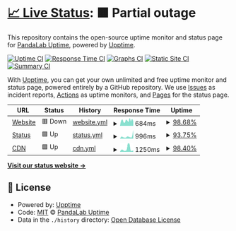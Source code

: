 # [📈 Live Status](https://pandalabuptime.github.io/uptime): <!--live status--> **🟧 Partial outage**

This repository contains the open-source uptime monitor and status page for [PandaLab Uptime](https://pandalabuptime.github.io/uptime), powered by [Upptime](https://github.com/upptime/upptime).

[![Uptime CI](https://github.com/pandalabuptime/uptime/workflows/Uptime%20CI/badge.svg)](https://github.com/pandalabuptime/uptime/actions?query=workflow%3A%22Uptime+CI%22)
[![Response Time CI](https://github.com/pandalabuptime/uptime/workflows/Response%20Time%20CI/badge.svg)](https://github.com/pandalabuptime/uptime/actions?query=workflow%3A%22Response+Time+CI%22)
[![Graphs CI](https://github.com/pandalabuptime/uptime/workflows/Graphs%20CI/badge.svg)](https://github.com/pandalabuptime/uptime/actions?query=workflow%3A%22Graphs+CI%22)
[![Static Site CI](https://github.com/pandalabuptime/uptime/workflows/Static%20Site%20CI/badge.svg)](https://github.com/pandalabuptime/uptime/actions?query=workflow%3A%22Static+Site+CI%22)
[![Summary CI](https://github.com/pandalabuptime/uptime/workflows/Summary%20CI/badge.svg)](https://github.com/pandalabuptime/uptime/actions?query=workflow%3A%22Summary+CI%22)

With [Upptime](https://upptime.js.org), you can get your own unlimited and free uptime monitor and status page, powered entirely by a GitHub repository. We use [Issues](https://github.com/pandalabuptime/uptime/issues) as incident reports, [Actions](https://github.com/pandalabuptime/uptime/actions) as uptime monitors, and [Pages](https://pandalabuptime.github.io/uptime) for the status page.

<!--start: status pages-->
<!-- This summary is generated by Upptime (https://github.com/upptime/upptime) -->
<!-- Do not edit this manually, your changes will be overwritten -->
<!-- prettier-ignore -->
| URL | Status | History | Response Time | Uptime |
| --- | ------ | ------- | ------------- | ------ |
| <img alt="" src="https://icons.duckduckgo.com/ip3/www.pandalab.fr.ico" height="13"> [Website](https://www.pandalab.fr) | 🟥 Down | [website.yml](https://github.com/pandalabuptime/uptime/commits/HEAD/history/website.yml) | <details><summary><img alt="Response time graph" src="./graphs/website/response-time-week.png" height="20"> 684ms</summary><br><a href="https://pandalabuptime.github.io/uptime/history/website"><img alt="Response time 582" src="https://img.shields.io/endpoint?url=https%3A%2F%2Fraw.githubusercontent.com%2Fpandalabuptime%2Fuptime%2FHEAD%2Fapi%2Fwebsite%2Fresponse-time.json"></a><br><a href="https://pandalabuptime.github.io/uptime/history/website"><img alt="24-hour response time 597" src="https://img.shields.io/endpoint?url=https%3A%2F%2Fraw.githubusercontent.com%2Fpandalabuptime%2Fuptime%2FHEAD%2Fapi%2Fwebsite%2Fresponse-time-day.json"></a><br><a href="https://pandalabuptime.github.io/uptime/history/website"><img alt="7-day response time 684" src="https://img.shields.io/endpoint?url=https%3A%2F%2Fraw.githubusercontent.com%2Fpandalabuptime%2Fuptime%2FHEAD%2Fapi%2Fwebsite%2Fresponse-time-week.json"></a><br><a href="https://pandalabuptime.github.io/uptime/history/website"><img alt="30-day response time 604" src="https://img.shields.io/endpoint?url=https%3A%2F%2Fraw.githubusercontent.com%2Fpandalabuptime%2Fuptime%2FHEAD%2Fapi%2Fwebsite%2Fresponse-time-month.json"></a><br><a href="https://pandalabuptime.github.io/uptime/history/website"><img alt="1-year response time 584" src="https://img.shields.io/endpoint?url=https%3A%2F%2Fraw.githubusercontent.com%2Fpandalabuptime%2Fuptime%2FHEAD%2Fapi%2Fwebsite%2Fresponse-time-year.json"></a></details> | <details><summary><a href="https://pandalabuptime.github.io/uptime/history/website">98.68%</a></summary><a href="https://pandalabuptime.github.io/uptime/history/website"><img alt="All-time uptime 99.96%" src="https://img.shields.io/endpoint?url=https%3A%2F%2Fraw.githubusercontent.com%2Fpandalabuptime%2Fuptime%2FHEAD%2Fapi%2Fwebsite%2Fuptime.json"></a><br><a href="https://pandalabuptime.github.io/uptime/history/website"><img alt="24-hour uptime 99.97%" src="https://img.shields.io/endpoint?url=https%3A%2F%2Fraw.githubusercontent.com%2Fpandalabuptime%2Fuptime%2FHEAD%2Fapi%2Fwebsite%2Fuptime-day.json"></a><br><a href="https://pandalabuptime.github.io/uptime/history/website"><img alt="7-day uptime 98.68%" src="https://img.shields.io/endpoint?url=https%3A%2F%2Fraw.githubusercontent.com%2Fpandalabuptime%2Fuptime%2FHEAD%2Fapi%2Fwebsite%2Fuptime-week.json"></a><br><a href="https://pandalabuptime.github.io/uptime/history/website"><img alt="30-day uptime 99.70%" src="https://img.shields.io/endpoint?url=https%3A%2F%2Fraw.githubusercontent.com%2Fpandalabuptime%2Fuptime%2FHEAD%2Fapi%2Fwebsite%2Fuptime-month.json"></a><br><a href="https://pandalabuptime.github.io/uptime/history/website"><img alt="1-year uptime 99.96%" src="https://img.shields.io/endpoint?url=https%3A%2F%2Fraw.githubusercontent.com%2Fpandalabuptime%2Fuptime%2FHEAD%2Fapi%2Fwebsite%2Fuptime-year.json"></a></details>
| <img alt="" src="https://icons.duckduckgo.com/ip3/status.pandalab.fr.ico" height="13"> [Status](https://status.pandalab.fr) | 🟩 Up | [status.yml](https://github.com/pandalabuptime/uptime/commits/HEAD/history/status.yml) | <details><summary><img alt="Response time graph" src="./graphs/status/response-time-week.png" height="20"> 996ms</summary><br><a href="https://pandalabuptime.github.io/uptime/history/status"><img alt="Response time 622" src="https://img.shields.io/endpoint?url=https%3A%2F%2Fraw.githubusercontent.com%2Fpandalabuptime%2Fuptime%2FHEAD%2Fapi%2Fstatus%2Fresponse-time.json"></a><br><a href="https://pandalabuptime.github.io/uptime/history/status"><img alt="24-hour response time 3729" src="https://img.shields.io/endpoint?url=https%3A%2F%2Fraw.githubusercontent.com%2Fpandalabuptime%2Fuptime%2FHEAD%2Fapi%2Fstatus%2Fresponse-time-day.json"></a><br><a href="https://pandalabuptime.github.io/uptime/history/status"><img alt="7-day response time 996" src="https://img.shields.io/endpoint?url=https%3A%2F%2Fraw.githubusercontent.com%2Fpandalabuptime%2Fuptime%2FHEAD%2Fapi%2Fstatus%2Fresponse-time-week.json"></a><br><a href="https://pandalabuptime.github.io/uptime/history/status"><img alt="30-day response time 751" src="https://img.shields.io/endpoint?url=https%3A%2F%2Fraw.githubusercontent.com%2Fpandalabuptime%2Fuptime%2FHEAD%2Fapi%2Fstatus%2Fresponse-time-month.json"></a><br><a href="https://pandalabuptime.github.io/uptime/history/status"><img alt="1-year response time 625" src="https://img.shields.io/endpoint?url=https%3A%2F%2Fraw.githubusercontent.com%2Fpandalabuptime%2Fuptime%2FHEAD%2Fapi%2Fstatus%2Fresponse-time-year.json"></a></details> | <details><summary><a href="https://pandalabuptime.github.io/uptime/history/status">93.75%</a></summary><a href="https://pandalabuptime.github.io/uptime/history/status"><img alt="All-time uptime 99.76%" src="https://img.shields.io/endpoint?url=https%3A%2F%2Fraw.githubusercontent.com%2Fpandalabuptime%2Fuptime%2FHEAD%2Fapi%2Fstatus%2Fuptime.json"></a><br><a href="https://pandalabuptime.github.io/uptime/history/status"><img alt="24-hour uptime 99.96%" src="https://img.shields.io/endpoint?url=https%3A%2F%2Fraw.githubusercontent.com%2Fpandalabuptime%2Fuptime%2FHEAD%2Fapi%2Fstatus%2Fuptime-day.json"></a><br><a href="https://pandalabuptime.github.io/uptime/history/status"><img alt="7-day uptime 93.75%" src="https://img.shields.io/endpoint?url=https%3A%2F%2Fraw.githubusercontent.com%2Fpandalabuptime%2Fuptime%2FHEAD%2Fapi%2Fstatus%2Fuptime-week.json"></a><br><a href="https://pandalabuptime.github.io/uptime/history/status"><img alt="30-day uptime 98.56%" src="https://img.shields.io/endpoint?url=https%3A%2F%2Fraw.githubusercontent.com%2Fpandalabuptime%2Fuptime%2FHEAD%2Fapi%2Fstatus%2Fuptime-month.json"></a><br><a href="https://pandalabuptime.github.io/uptime/history/status"><img alt="1-year uptime 99.85%" src="https://img.shields.io/endpoint?url=https%3A%2F%2Fraw.githubusercontent.com%2Fpandalabuptime%2Fuptime%2FHEAD%2Fapi%2Fstatus%2Fuptime-year.json"></a></details>
| <img alt="" src="https://icons.duckduckgo.com/ip3/cdn.pandalab.fr.ico" height="13"> [CDN](https://cdn.pandalab.fr) | 🟩 Up | [cdn.yml](https://github.com/pandalabuptime/uptime/commits/HEAD/history/cdn.yml) | <details><summary><img alt="Response time graph" src="./graphs/cdn/response-time-week.png" height="20"> 1250ms</summary><br><a href="https://pandalabuptime.github.io/uptime/history/cdn"><img alt="Response time 573" src="https://img.shields.io/endpoint?url=https%3A%2F%2Fraw.githubusercontent.com%2Fpandalabuptime%2Fuptime%2FHEAD%2Fapi%2Fcdn%2Fresponse-time.json"></a><br><a href="https://pandalabuptime.github.io/uptime/history/cdn"><img alt="24-hour response time 596" src="https://img.shields.io/endpoint?url=https%3A%2F%2Fraw.githubusercontent.com%2Fpandalabuptime%2Fuptime%2FHEAD%2Fapi%2Fcdn%2Fresponse-time-day.json"></a><br><a href="https://pandalabuptime.github.io/uptime/history/cdn"><img alt="7-day response time 1250" src="https://img.shields.io/endpoint?url=https%3A%2F%2Fraw.githubusercontent.com%2Fpandalabuptime%2Fuptime%2FHEAD%2Fapi%2Fcdn%2Fresponse-time-week.json"></a><br><a href="https://pandalabuptime.github.io/uptime/history/cdn"><img alt="30-day response time 769" src="https://img.shields.io/endpoint?url=https%3A%2F%2Fraw.githubusercontent.com%2Fpandalabuptime%2Fuptime%2FHEAD%2Fapi%2Fcdn%2Fresponse-time-month.json"></a><br><a href="https://pandalabuptime.github.io/uptime/history/cdn"><img alt="1-year response time 577" src="https://img.shields.io/endpoint?url=https%3A%2F%2Fraw.githubusercontent.com%2Fpandalabuptime%2Fuptime%2FHEAD%2Fapi%2Fcdn%2Fresponse-time-year.json"></a></details> | <details><summary><a href="https://pandalabuptime.github.io/uptime/history/cdn">98.40%</a></summary><a href="https://pandalabuptime.github.io/uptime/history/cdn"><img alt="All-time uptime 99.96%" src="https://img.shields.io/endpoint?url=https%3A%2F%2Fraw.githubusercontent.com%2Fpandalabuptime%2Fuptime%2FHEAD%2Fapi%2Fcdn%2Fuptime.json"></a><br><a href="https://pandalabuptime.github.io/uptime/history/cdn"><img alt="24-hour uptime 100.00%" src="https://img.shields.io/endpoint?url=https%3A%2F%2Fraw.githubusercontent.com%2Fpandalabuptime%2Fuptime%2FHEAD%2Fapi%2Fcdn%2Fuptime-day.json"></a><br><a href="https://pandalabuptime.github.io/uptime/history/cdn"><img alt="7-day uptime 98.40%" src="https://img.shields.io/endpoint?url=https%3A%2F%2Fraw.githubusercontent.com%2Fpandalabuptime%2Fuptime%2FHEAD%2Fapi%2Fcdn%2Fuptime-week.json"></a><br><a href="https://pandalabuptime.github.io/uptime/history/cdn"><img alt="30-day uptime 99.63%" src="https://img.shields.io/endpoint?url=https%3A%2F%2Fraw.githubusercontent.com%2Fpandalabuptime%2Fuptime%2FHEAD%2Fapi%2Fcdn%2Fuptime-month.json"></a><br><a href="https://pandalabuptime.github.io/uptime/history/cdn"><img alt="1-year uptime 99.96%" src="https://img.shields.io/endpoint?url=https%3A%2F%2Fraw.githubusercontent.com%2Fpandalabuptime%2Fuptime%2FHEAD%2Fapi%2Fcdn%2Fuptime-year.json"></a></details>

<!--end: status pages-->

[**Visit our status website →**](https://pandalabuptime.github.io/uptime)

## 📄 License

- Powered by: [Upptime](https://github.com/upptime/upptime)
- Code: [MIT](./LICENSE) © [PandaLab Uptime](https://pandalabuptime.github.io/uptime)
- Data in the `./history` directory: [Open Database License](https://opendatacommons.org/licenses/odbl/1-0/)
